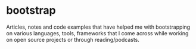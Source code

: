 # bootstrap

Articles, notes and code examples that have helped me with bootstrapping on various languages, tools, frameworks that I come across while working on open source projects or through reading/podcasts.
